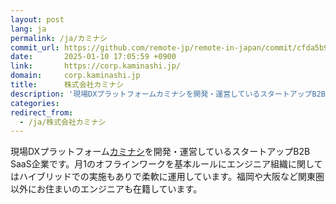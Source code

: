 ```yaml
---
layout: post
lang: ja
permalink: /ja/カミナシ
commit_url: https://github.com/remote-jp/remote-in-japan/commit/cfda5b9ebc88bd65645ed76a844bdcd7687bc0dd
date:       2025-01-10 17:05:59 +0900
link:       https://corp.kaminashi.jp/
domain:     corp.kaminashi.jp
title:      株式会社カミナシ
description: '現場DXプラットフォームカミナシを開発・運営しているスタートアップB2B SaaS企業です。月1のオフラインワークを基本ルールにエンジニア組織に関してはハイブリッドでの実施もありで柔軟に運用しています。福岡や大阪など関東圏以外にお住まいのエンジニアも在籍しています。'
categories: 
redirect_from:
  - /ja/株式会社カミナシ
---
```


<p>現場DXプラットフォーム<a href="https://kaminashi.jp/">カミナシ</a>を開発・運営しているスタートアップB2B SaaS企業です。月1のオフラインワークを基本ルールにエンジニア組織に関してはハイブリッドでの実施もありで柔軟に運用しています。福岡や大阪など関東圏以外にお住まいのエンジニアも在籍しています。</p>
